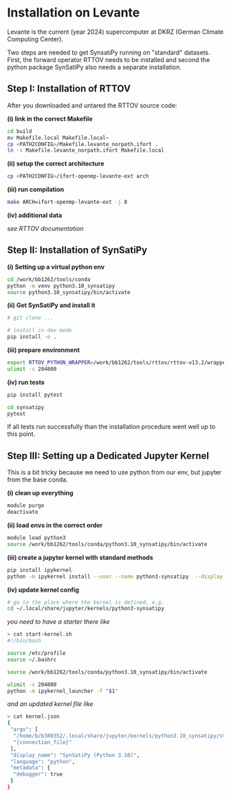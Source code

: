 
# Installation on Levante

Levante is the current (year 2024) supercomputer at DKRZ (German Climate Computing Center). 

Two steps are needed to get SynsatiPy running on "standard" datasets. First, the forward operator RTTOV needs to be installed and second the python package SynSatiPy also needs a separate installation.

## Step I: Installation of RTTOV

After you downloaded and untared the RTTOV source code:

**(i) link in the correct Makefile**
```bash
cd build
mv Makefile.local Makefile.local~
cp <PATH2CONFIG>/Makefile.levante_norpath.ifort .
ln -s Makefile.levante_norpath.ifort Makefile.local
```

**(ii) setup the correct architecture**
```bash
cp <PATH2CONFIG>/ifort-openmp-levante-ext arch
```



**(iii) run compilation**
```bash
make ARCH=ifort-openmp-levante-ext -j 8
```

**(iv) additional data**

*see RTTOV documentation*


## Step II: Installation of SynSatiPy


**(i) Setting up a virtual python env**

```bash
cd /work/bb1262/tools/conda
python -m venv python3.10_synsatipy
source python3.10_synsatipy/bin/activate
```


**(ii) Get SynSatiPy and install it**

```bash
# git clone ...

# install in dev mode
pip install -e .
```

**(iii) prepare environment**

```bash
export RTTOV_PYTHON_WRAPPER=/work/bb1262/tools/rttov/rttov-v13.2/wrapper/
ulimit -s 204800
```

**(iv) run tests**
```bash
pip install pytest

cd synsatipy
pytest
```
If all tests run successfully than the installation procedure went well up to this point.


## Step III: Setting up a Dedicated Jupyter Kernel

This is a bit tricky because we need to use python from our env, but jupyter from the base conda.

**(i) clean up everything**
```bash
module purge
deactivate
```

**(ii) load envs in the correct order**
```bash
module load python3
source /work/bb1262/tools/conda/python3.10_synsatipy/bin/activate
```

**(iii) create a jupyter kernel with standard methods**
```bash
pip install ipykernel
python -m ipykernel install --user --name python3-synsatipy  --display-name="SynSatiPy (Python 3.10)"
```

**(iv) update kernel config**
```bash
# go to the place where the kernel is defined, e.g.
cd ~/.local/share/jupyter/kernels/python3-synsatipy
```

 *you need to have a starter there like*
```bash
> cat start-kernel.sh 
#!/bin/bash

source /etc/profile
source ~/.bashrc

source /work/bb1262/tools/conda/python3.10_synsatipy/bin/activate

ulimit -s 204800
python -m ipykernel_launcher -f "$1"
```

*and an updated kernel file like*
```bash
> cat kernel.json
{
 "argv": [
  "/home/b/b380352/.local/share/jupyter/kernels/python3.10_synsatipy/start-kernel.sh",
  "{connection_file}"
 ],
 "display_name": "SynSatiPy (Python 3.10)",
 "language": "python",
 "metadata": {
  "debugger": true
 }
}

```



